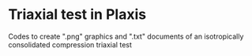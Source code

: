 # Triaxial test in Plaxis
Codes to create ".png" graphics and ".txt" documents of an isotropically consolidated compression triaxial test
